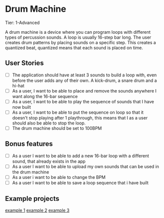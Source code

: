 # Drum Machine
Tier: 1-Advanced

A drum machine is a device where you can program loops with different types of percussion sounds. A loop is usually 16-step bar long. The user creates drum patterns by placing sounds on a specific step. This creates a quantized beat, quantized means that each sound is placed on time. 

## User Stories
- [ ] The application should have at least 3 sounds to build a loop with, even before the user adds any of their own. A kick-drum, a snare drum and a hi-hat
- [ ] As a user, I want to be able to place and remove the sounds anywhere I want along the 16-bar sequence
- [ ] As a user, I want to be able to play the sequence of sounds that I have now built
- [ ] As a user, I want to be able to put the sequence on loop so that it doesn't stop playing after 1 playthrough, this means that I as a user should also be able to stop the loop.
- [ ] The drum machine should be set to 100BPM

## Bonus features
- [ ]  As a user I want to be able to add a new 16-bar loop with a different sound, that already exists in the app
- [ ] As a user I want to be able to upload my own sounds that can be used in the drum machine
- [ ] As a user i want to be able to change the BPM
- [ ] As a user I want to be able to save a loop sequence that i have built

## Example projects
[example 1](https://drumbit.app/)
[example 2](https://www.musicca.com/drum-machine?data="4.0.1-4.2.1-4.4.1-4.6.1-4.8.1-4.10.1-4.12.1-4.14.1-5.4.1-5.12.1-6.0.1-6.8.1-m.-t.4-tmp.90-s.0")
[example 3](https://www.onemotion.com/drum-machine/)
